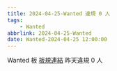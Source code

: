 ```yaml
---
title: 2024-04-25-Wanted 違規 0 人
tags:
    - Wanted
abbrlink: 2024-04-25-Wanted
date: Wanted-2024-04-25 12:00:00
---
```

Wanted 板 [板規連結](https://www.ptt.cc/bbs/Wanted/M.1608829773.A.D3B.html)
昨天違規 0 人
